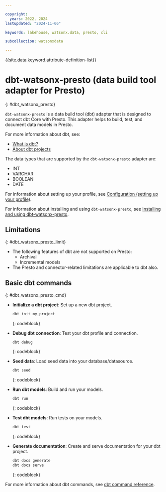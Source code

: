 ```yaml
---

copyright:
  years: 2022, 2024
lastupdated: "2024-11-06"

keywords: lakehouse, watsonx.data, presto, cli

subcollection: watsonxdata

---
```


{{site.data.keyword.attribute-definition-list}}

# dbt-watsonx-presto (data build tool adapter for Presto)
{: #dbt_watsonx_presto}

`dbt-watsonx-presto` is a data build tool (dbt) adapter that is designed to connect dbt Core with Presto. This adapter helps to build, test, and document data models in Presto.

For more information about dbt, see:

- [What is dbt?](https://docs.getdbt.com/docs/introduction)
- [About dbt projects](https://docs.getdbt.com/docs/build/projects)

The data types that are supported by the `dbt-watsonx-presto` adapter are:

- INT
- VARCHAR
- BOOLEAN
- DATE

For information about setting up your profile, see [Configuration (setting up your profile)]({{site.data.keyword.ref-dbt_watsonx_presto_conf-link}}).

For information about installing and using `dbt-watsonx-presto`, see [Installing and using dbt-watsonx-presto]({{site.data.keyword.ref-dbt_watsonx_presto_inst-link}}).

## Limitations
{: #dbt_watsonx_presto_limit}

- The following features of dbt are not supported on Presto:
   - Archival
   - Incremental models
- The Presto and connector-related limitations are applicable to dbt also.

## Basic dbt commands
{: #dbt_watsonx_presto_cmd}

- **Initialize a dbt project**: Set up a new dbt project.

   ```bash
   dbt init my_project
   ```
   {: codeblock}

- **Debug dbt connection**: Test your dbt profile and connection.

   ```bash
   dbt debug
   ```
   {: codeblock}

- **Seed data**: Load seed data into your database/datasource.

   ```bash
   dbt seed
   ```
   {: codeblock}

- **Run dbt models**: Build and run your models.

   ```bash
   dbt run
   ```
   {: codeblock}

- **Test dbt models**: Run tests on your models.

   ```bash
   dbt test
   ```
   {: codeblock}

- **Generate documentation**: Create and serve documentation for your dbt project.

   ```bash
   dbt docs generate
   dbt docs serve
   ```
   {: codeblock}

For more information about dbt commands, see [dbt command reference](https://docs.getdbt.com/reference/dbt-commands).
